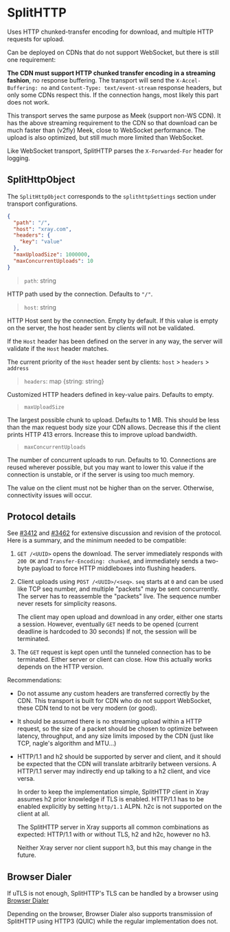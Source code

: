 # SplitHTTP

<Badge text="v1.8.16+" type="warning"/>

Uses HTTP chunked-transfer encoding for download, and multiple HTTP requests for upload.

Can be deployed on CDNs that do not support WebSocket, but there is still one requirement:

**The CDN must support HTTP chunked transfer encoding in a streaming fashion**,
no response buffering. The transport will send the `X-Accel-Buffering: no` and
`Content-Type: text/event-stream` response headers, but only some CDNs respect this.
If the connection hangs, most likely this part does not work.

This transport serves the same purpose as Meek (support non-WS CDN). It has the
above streaming requirement to the CDN so that download can be much faster than
(v2fly) Meek, close to WebSocket performance. The upload is also optimized, but
still much more limited than WebSocket.

Like WebSocket transport, SplitHTTP parses the `X-Forwarded-For` header for logging.

## SplitHttpObject

The `SplitHttpObject` corresponds to the `splithttpSettings` section under transport configurations.

```json
{
  "path": "/",
  "host": "xray.com",
  "headers": {
    "key": "value"
  },
  "maxUploadSize": 1000000,
  "maxConcurrentUploads": 10
}
```

> `path`: string

HTTP path used by the connection. Defaults to `"/"`.

> `host`: string

HTTP Host sent by the connection. Empty by default. If this value is empty on the server, the host header sent by clients will not be validated.

If the `Host` header has been defined on the server in any way, the server will validate if the `Host` header matches.

The current priority of the `Host` header sent by clients: `host` > `headers` > `address`

> `headers`: map \{string: string\}

Customized HTTP headers defined in key-value pairs. Defaults to empty.

> `maxUploadSize`

The largest possible chunk to upload. Defaults to 1 MB. This should be less
than the max request body size your CDN allows. Decrease this if the client
prints HTTP 413 errors. Increase this to improve upload bandwidth.

> `maxConcurrentUploads`

The number of concurrent uploads to run. Defaults to 10. Connections are reused
wherever possible, but you may want to lower this value if the connection is
unstable, or if the server is using too much memory.

The value on the client must not be higher than on the server. Otherwise,
connectivity issues will occur.

## Protocol details

See [#3412](https://github.com/XTLS/Xray-core/pull/3412) and
[#3462](https://github.com/XTLS/Xray-core/pull/3462) for extensive discussion
and revision of the protocol. Here is a summary, and the minimum needed to be
compatible:

1. `GET /<UUID>` opens the download. The server immediately responds
   with `200 OK` and `Transfer-Encoding: chunked`, and immediately sends a
   two-byte payload to force HTTP middleboxes into flushing headers.

2. Client uploads using `POST /<UUID>/<seq>`. `seq` starts at `0` and can be
   used like TCP seq number, and multiple "packets" may be sent concurrently.
   The server has to reassemble the "packets" live. The sequence number never
   resets for simplicity reasons.

   The client may open upload and download in any order, either one starts a
   session. However, eventually `GET` needs to be opened (current deadline is
   hardcoded to 30 seconds) If not, the session will be terminated.

3. The `GET` request is kept open until the tunneled connection has to be
   terminated. Either server or client can close. How this actually works
   depends on the HTTP version.

Recommendations:

* Do not assume any custom headers are transferred correctly by the CDN. This
  transport is built for CDN who do not support WebSocket, these CDN tend to
  not be very modern (or good).

* It should be assumed there is no streaming upload within a HTTP request, so
  the size of a packet should be chosen to optimize between latency,
  throughput, and any size limits imposed by the CDN (just like TCP, nagle's
  algorithm and MTU...)

* HTTP/1.1 and h2 should be supported by server and client, and it should be
  expected that the CDN will translate arbitrarily between versions. A HTTP/1.1
  server may indirectly end up talking to a h2 client, and vice versa.

  In order to keep the implementation simple, SplitHTTP client in Xray assumes
  h2 prior knowledge if TLS is enabled. HTTP/1.1 has to be enabled explicitly
  by setting `http/1.1` ALPN. h2c is not supported on the client at all.

  The SplitHTTP server in Xray supports all common combinations as expected:
  HTTP/1.1 with or without TLS, h2 and h2c, however no h3.

  Neither Xray server nor client support h3, but this may change in the future.

## Browser Dialer

<Badge text="v1.8.17+" type="warning"/>

If uTLS is not enough, SplitHTTP's TLS can be handled by a browser using [Browser Dialer](../features/browser_dialer.md)

Depending on the browser, Browser Dialer also supports transmission of SplitHTTP using HTTP3 (QUIC) while the regular implementation does not.
